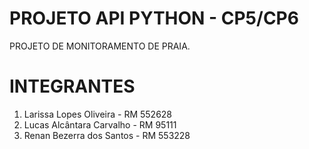 # PROJETO API PYTHON - CP5/CP6
PROJETO DE MONITORAMENTO DE PRAIA.

# INTEGRANTES
1. Larissa Lopes Oliveira - RM 552628
2. Lucas Alcântara Carvalho - RM 95111
3. Renan Bezerra dos Santos - RM 553228
